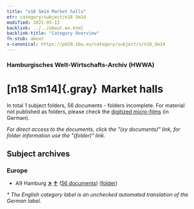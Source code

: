 ```yaml
---
title: "n18 Sm14 Market halls"
etr: category/subject/n18 Sm14
modified: 2021-03-13
backlink: ../../about.en.html
backlink-title: "Category Overview"
fn-stub: about
x-canonical: https://pm20.zbw.eu/category/subject/s/n18_Sm14
---
```


### Hamburgisches Welt-Wirtschafts-Archiv (HWWA)
# [n18 Sm14]{.gray}&#8201; Market halls&#160; 





In total 1 subject folders, 56 documents - folders incomplete.
For material not published as folders, please check the [digitized micro-films](/film/h1_sh.de.html) (in German).

_For direct access to the documents, click the "(xy documents)" link, for folder information use the "(folder)" link._

## Subject archives



### Europe

- A9 Hamburg [**&nearr;**](../../../geo/i/140905/about.en.html "Hamburg (all folders)") [**&uarr;**](../../../geo/about.en.html#A9 "Country category system") (<a href="https://pm20.zbw.eu/dfgview/sh/140905,161816" title="about: Hamburg : Market halls" target="_blank">56 documents</a>) ([folder](../../../../folder/sh/1409xx/140905/1618xx/161816/about.en.html))


_* The English category label is an unchecked automated translation of the German label._

